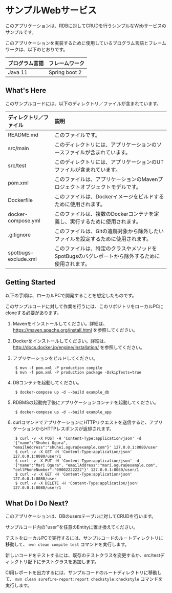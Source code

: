 サンプルWebサービス
==============================================

このアプリケーションは、RDBに対してCRUDを行うシンプルなWebサービスのサンプルです。

このアプリケーションを実装するために使用しているプログラム言語とフレームワークは、以下のとおりです。

| プログラム言語 | フレームワーク |
| :--- | :--- |
| Java 11 | Spring boot 2 |

What's Here
-----------

このサンプルコードには、以下のディレクトリ／ファイルが含まれています。

| ディレクトリ／ファイル | 説明 |
| :--- | :--- |
| README.md | このファイルです。 |
| src/main | このディレクトリには、アプリケーションのソースファイルが含まれています。 |
| src/test | このディレクトリには、アプリケーションのUTファイルが含まれています。 |
| pom.xml | このファイルは、アプリケーションのMavenプロジェクトオブジェクトモデルです。 |
| Dockerfile | このファイルは、Dockerイメージをビルドするために使用されます。 |
| docker-compose.yml | このファイルは、複数のDockerコンテナを定義し、実行するために使用されます。 |
| .gitignore | このファイルは、Gitの追跡対象から除外したいファイルを設定するために使用されます。 |
| spotbugs-exclude.xml | このファイルは、特定のクラスやメソッドをSpotBugsのバグレポートから除外するために使用されます。 |

Getting Started
---------------

以下の手順は、ローカルPCで開発することを想定したものです。 

このサンプルコードに対して作業を行うには、このリポジトリをローカルPCにcloneする必要があります。 

1. Mavenをインストールしてください。詳細は、 https://maven.apache.org/install.html を参照してください。

1. Dockerをインストールしてください。詳細は、 http://docs.docker.jp/engine/installation/ を参照してください。

1. アプリケーションをビルドしてください。

        $ mvn -f pom.xml -P production compile
        $ mvn -f pom.xml -P production package -DskipTests=true

1. DBコンテナを起動してください。 

        $ docker-compose up -d --build example_db

1. RDBMSの起動完了後にアプリケーションコンテナを起動してください。

        $ docker-compose up -d --build example_app

1. curlコマンドでアプリケーションにHTTPリクエストを送信すると、アプリケーションからHTTPレスポンスが返却されます。

        $ curl -v -X POST -H 'Content-Type:application/json' -d '{"name":"Shuhei Ogura", "emailAddress":"shuhei.ogura@example.com"}' 127.0.0.1:8080/user
        $ curl -v -X GET -H 'Content-Type:application/json' 127.0.0.1:8080/user/1
        $ curl -v -X PUT -H 'Content-Type:application/json' -d '{"name":"Mari Ogura", "emailAddress":"mari.ogura@example.com", "cellPhoneNumber":"09002222222"}' 127.0.0.1:8080/user/1
        $ curl -v -X GET -H 'Content-Type:application/json' 127.0.0.1:8080/user
        $ curl -v -X DELETE -H 'Content-Type:application/json' 127.0.0.1:8080/user/1

What Do I Do Next?
------------------

このアプリケーションは、DBのusersテーブルに対してCRUDを行います。

サンプルコード内の"user"を任意のEntityに置き換えてください。

テストをローカルPCで実行するには、サンプルコードのルートディレクトリに移動して、 `mvn clean compile test` コマンドを実行します。

新しいコードをテストするには、既存のテストクラスを変更するか、src/testディレクトリ配下にテストクラスを追加します。 

CI用レポートを出力するには、サンプルコードのルートディレクトリに移動して、 `mvn clean surefire-report:report checkstyle:checkstyle` コマンドを実行します。
